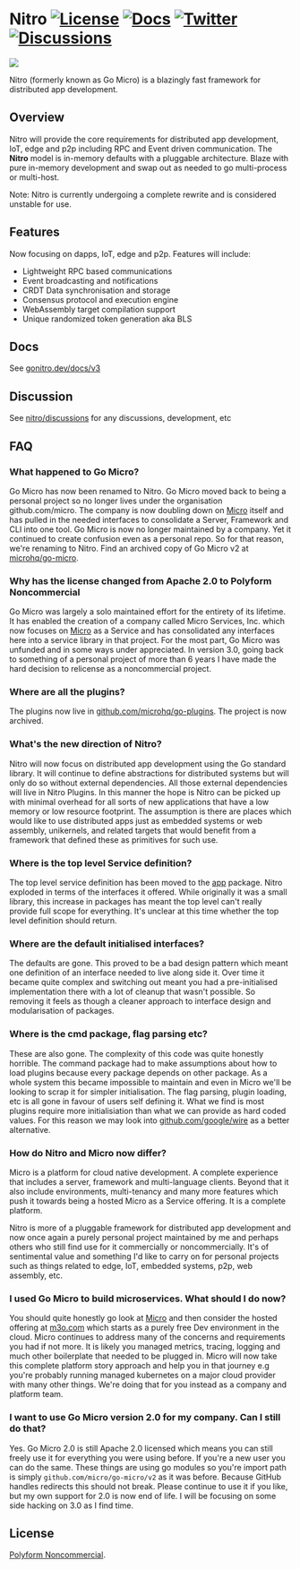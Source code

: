 # Nitro [![License](https://img.shields.io/badge/license-polyform:noncommercial-blue)](https://polyformproject.org/licenses/noncommercial/1.0.0/) [![Docs](https://img.shields.io/badge/godoc-reference-green)](https://gonitro.dev/docs/v3) [![Twitter](https://img.shields.io/badge/twitter-gonitrodev-9cf)](https://twitter.com/GoNitroDev) [![Discussions](https://img.shields.io/badge/github-discussions-orange)](https://github.com/asim/nitro/discussions) 

<img src="https://avatars2.githubusercontent.com/u/73709577" />

Nitro (formerly known as Go Micro) is a blazingly fast framework for distributed app development.

## Overview

Nitro will provide the core requirements for distributed app development, IoT, edge and p2p including RPC and Event driven communication. 
The **Nitro** model is in-memory defaults with a pluggable architecture. Blaze with pure in-memory development and swap out as needed 
to go multi-process or multi-host.

Note: Nitro is currently undergoing a complete rewrite and is considered unstable for use.

## Features

Now focusing on dapps, IoT, edge and p2p. Features will include:

- Lightweight RPC based communications
- Event broadcasting and notifications
- CRDT Data synchronisation and storage
- Consensus protocol and execution engine
- WebAssembly target compilation support
- Unique randomized token generation aka BLS

## Docs

See [gonitro.dev/docs/v3](https://gonitro.dev/docs/v3/)

## Discussion

See [nitro/discussions](https://github.com/asim/nitro/discussions) for any discussions, development, etc

## FAQ

### What happened to Go Micro?

Go Micro has now been renamed to Nitro. Go Micro moved back to being a personal project so no longer lives under the organisation github.com/micro. 
The company is now doubling down on [Micro](https://github.com/micro/micro) itself and has pulled in the needed interfaces to consolidate a Server, 
Framework and CLI into one tool. Go Micro is now no longer maintained by a company. Yet it continued to create confusion even as a personal repo. 
So for that reason, we're renaming to Nitro. Find an archived copy of Go Micro v2 at [microhq/go-micro](https://github.com/microhq/go-micro).

### Why has the license changed from Apache 2.0 to Polyform Noncommercial

Go Micro was largely a solo maintained effort for the entirety of its lifetime. It has enabled the creation of a company called Micro Services, Inc. which 
now focuses on [Micro](https://github.com/micro/micro) as a Service and has consolidated any interfaces here into a service library in that project. For 
the most part, Go Micro was unfunded and in some ways under appreciated. In version 3.0, going back to something of a personal project of more than 6 years 
I have made the hard decision to relicense as a noncommercial project.

### Where are all the plugins?

The plugins now live in [github.com/microhq/go-plugins](https://github.com/microhq/go-plugins). The project is now archived.

### What's the new direction of Nitro?

Nitro will now focus on distributed app development using the Go standard library. It will continue to define abstractions for distributed systems 
but will only do so without external dependencies. All those external dependencies will live in Nitro Plugins. In this manner the hope is Nitro can be 
picked up with minimal overhead for all sorts of new applications that have a low memory or low resource footprint. The assumption is there are places 
which would like to use distributed apps just as embedded systems or web assembly, unikernels, and related targets that would benefit from a framework 
that defined these as primitives for such use.

### Where is the top level Service definition?

The top level service definition has been moved to the [app](https://github.com/asim/nitro/tree/master/app) package. Nitro exploded in terms 
of the interfaces it offered. While originally it was a small library, this increase in packages has meant the top level can't really provide full scope 
for everything. It's unclear at this time whether the top level definition should return.

### Where are the default initialised interfaces?

The defaults are gone. This proved to be a bad design pattern which meant one definition of an interface needed to live along side it. Over time it became 
quite complex and switching out meant you had a pre-initialised implementation there with a lot of cleanup that wasn't possible. So removing it feels 
as though a cleaner approach to interface design and modularisation of packages.

### Where is the cmd package, flag parsing etc?

These are also gone. The complexity of this code was quite honestly horrible. The command package had to make assumptions about how to load plugins because 
every package depends on other package. As a whole system this became impossible to maintain and even in Micro we'll be looking to scrap it for simpler 
initialisation. The flag parsing, plugin loading, etc is all gone in favour of users self defining it. What we find is most plugins require more initialisiation 
than what we can provide as hard coded values. For this reason we may look into [github.com/google/wire](https://github.com/google/wire) as a better 
alternative.

### How do Nitro and Micro now differ?

Micro is a platform for cloud native development. A complete experience that includes a server, framework and multi-language clients. Beyond that it also 
include environments, multi-tenancy and many more features which push it towards being a hosted Micro as a Service offering. It is a complete platform.

Nitro is more of a pluggable framework for distributed app development and now once again a purely personal project maintained by me and 
perhaps others who still find use for it commercially or noncommercially. It's of sentimental value and something I'd like to carry on for personal projects 
such as things related to edge, IoT, embedded systems, p2p, web assembly, etc.

### I used Go Micro to build microservices. What should I do now?

You should quite honestly go look at [Micro](https://github.com/micro/micro) and then consider the hosted offering at [m3o.com](https://m3o.com) which 
starts as a purely free Dev environment in the cloud. Micro continues to address many of the concerns and requirements you had if not more. It is likely 
you managed metrics, tracing, logging and much other boilerplate that needed to be plugged in. Micro will now take this complete platform story approach 
and help you in that journey e.g you're probably running managed kubernetes on a major cloud provider with many other things. We're doing that for you 
instead as a company and platform team.

### I want to use Go Micro version 2.0 for my company. Can I still do that?

Yes. Go Micro 2.0 is still Apache 2.0 licensed which means you can still freely use it for everything you were using before. If you're a new user 
you can do the same. These things are using go modules so you're import path is simply `github.com/micro/go-micro/v2` as it was before. Because 
GitHub handles redirects this should not break. Please continue to use it if you like, but my own support for 2.0 is now end of life. I will be 
focusing on some side hacking on 3.0 as I find time.

## License

[Polyform Noncommercial](https://polyformproject.org/licenses/noncommercial/1.0.0/). 
